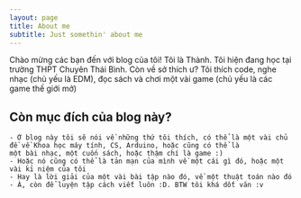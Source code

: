 ```yaml
---
layout: page
title: About me
subtitle: Just somethin' about me
---
```


Chào mừng các bạn đến với blog của tôi! Tôi là Thành. Tôi hiện đang học tại trường THPT Chuyên Thái Bình.
Còn về sở thích ư? Tôi thích code, nghe nhạc (chủ yếu là EDM), đọc sách và chơi một vài game (chủ yếu là các game thế giới mở)

## Còn mục đích của blog này?

    - Ở blog này tôi sẽ nói về những thứ tôi thích, có thể là một vài chủ đề về Khoa học máy tính, CS, Arduino, hoặc cũng có thể là
    một bài nhạc, một cuốn sách, hoặc thậm chí là game :)
    - Hoặc nó cũng có thể là tản mạn của mình về một cái gì đó, hoặc một vài kỉ niệm của tôi
    - Hay là lời giải của một vài bài tập nào đó, về một thuật toán nào đó
    - À, còn để luyện tập cách viết luôn :D. BTW tôi khá dốt văn :v



